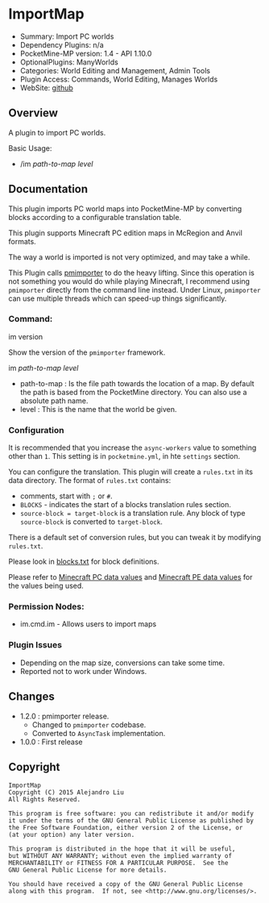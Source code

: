 ImportMap
==========

* Summary: Import PC worlds
* Dependency Plugins: n/a
* PocketMine-MP version: 1.4 - API 1.10.0
* OptionalPlugins: ManyWorlds
* Categories: World Editing and Management, Admin Tools
* Plugin Access: Commands, World Editing, Manages Worlds
* WebSite: [github](https://github.com/alejandroliu/pocketmine-plugins/tree/master/ImportMap)

Overview
--------

A plugin to import PC worlds.

Basic Usage:

* /im *path-to-map* *level*

Documentation
-------------

This plugin imports PC world maps into PocketMine-MP by converting
blocks according to a configurable translation table.

This plugin supports Minecraft PC edition maps in McRegion and Anvil
formats.

The way a world is imported is not very optimized, and may take
a while.

This Plugin calls
[pmimporter](https://github.com/alejandroliu/pocketmine-plugins/tree/master/pmimporter)
to do the heavy lifting.  Since this operation is not something you
would do while playing Minecraft, I recommend using `pmimporter`
directly from the command line instead.  Under Linux, `pmimporter` can
use multiple threads which can speed-up things significantly.


### Command:

im version

Show the version of the `pmimporter` framework.

im *path-to-map* *level*

* path-to-map : Is the file path towards the location of a map.  By
  default the path is based from the PocketMine directory.  You can
  also use a absolute path name.
* level : This is the name that the world be given.

### Configuration

It is recommended that you increase the `async-workers` value to
something other than `1`.  This setting is in `pocketmine.yml`, in hte
`settings` section.

You can configure the translation.  This plugin will create a
`rules.txt` in its data directory.  The format of `rules.txt`
contains:

* comments, start with `;` or `#`.
* `BLOCKS` - indicates the start of a blocks translation rules section.
* `source-block = target-block` is a translation rule.  Any block of
  type `source-block` is converted to `target-block`.

There is a default set of conversion rules, but you can tweak it by
modifying `rules.txt`.

Please look in
[blocks.txt](https://raw.githubusercontent.com/alejandroliu/pocketmine-plugins/master/pmimporter/classlib/pmimporter/blocks.txt)
for block definitions.

Please refer to
[Minecraft PC data values](http://minecraft.gamepedia.com/Data_values)
and
[Minecraft PE data values](http://minecraft.gamepedia.com/Data_values_%28Pocket_Edition%29)
for the values being used.

### Permission Nodes:

* im.cmd.im - Allows users to import maps

### Plugin Issues

* Depending on the map size, conversions can take some time.
* Reported not to work under Windows.

Changes
------

* 1.2.0 : pmimporter release.
  * Changed to `pmimporter` codebase.
  * Converted to `AsyncTask` implementation.
* 1.0.0 : First release

Copyright
---------

    ImportMap
    Copyright (C) 2015 Alejandro Liu  
    All Rights Reserved.

    This program is free software: you can redistribute it and/or modify
    it under the terms of the GNU General Public License as published by
    the Free Software Foundation, either version 2 of the License, or
    (at your option) any later version.

    This program is distributed in the hope that it will be useful,
    but WITHOUT ANY WARRANTY; without even the implied warranty of
    MERCHANTABILITY or FITNESS FOR A PARTICULAR PURPOSE.  See the
    GNU General Public License for more details.

    You should have received a copy of the GNU General Public License
    along with this program.  If not, see <http://www.gnu.org/licenses/>.
